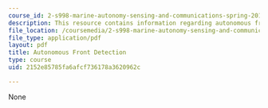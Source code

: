 ```yaml
---
course_id: 2-s998-marine-autonomy-sensing-and-communications-spring-2012
description: This resource contains information regarding autonomous front detection.
file_location: /coursemedia/2-s998-marine-autonomy-sensing-and-communications-spring-2012/2152e85785fa6afcf736178a3620962c_MIT2_S998S12_Lab15.pdf
file_type: application/pdf
layout: pdf
title: Autonomous Front Detection
type: course
uid: 2152e85785fa6afcf736178a3620962c

---
```

None